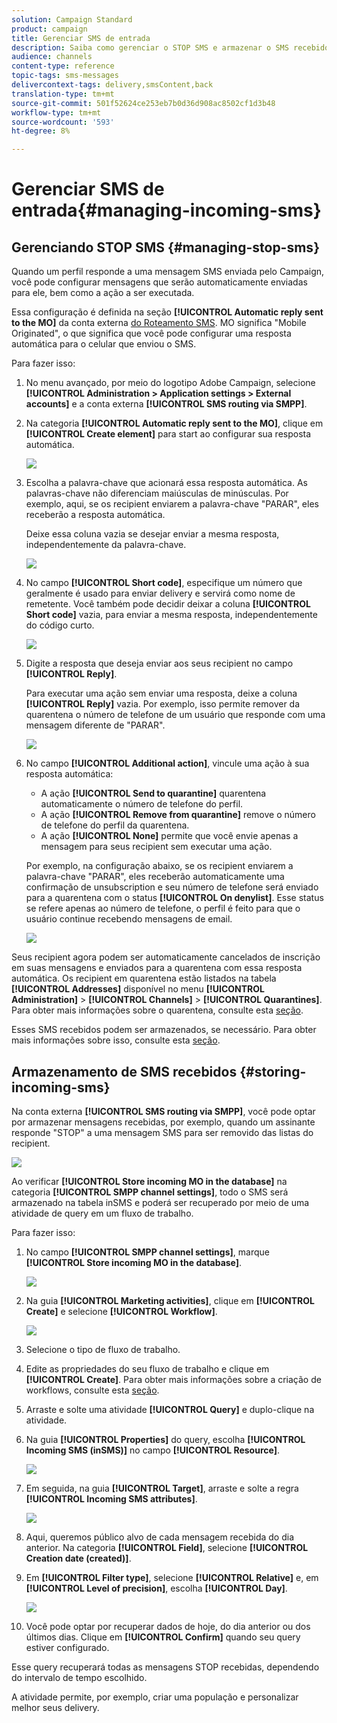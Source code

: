 ```yaml
---
solution: Campaign Standard
product: campaign
title: Gerenciar SMS de entrada
description: Saiba como gerenciar o STOP SMS e armazenar o SMS recebido no Adobe Campaign.
audience: channels
content-type: reference
topic-tags: sms-messages
delivercontext-tags: delivery,smsContent,back
translation-type: tm+mt
source-git-commit: 501f52624ce253eb7b0d36d908ac8502cf1d3b48
workflow-type: tm+mt
source-wordcount: '593'
ht-degree: 8%

---
```



# Gerenciar SMS de entrada{#managing-incoming-sms}

## Gerenciando STOP SMS {#managing-stop-sms}

Quando um perfil responde a uma mensagem SMS enviada pelo Campaign, você pode configurar mensagens que serão automaticamente enviadas para ele, bem como a ação a ser executada.

Essa configuração é definida na seção **[!UICONTROL Automatic reply sent to the MO]** da conta externa [do Roteamento SMS](../../administration/using/configuring-sms-channel.md#defining-an-sms-routing). MO significa &quot;Mobile Originated&quot;, o que significa que você pode configurar uma resposta automática para o celular que enviou o SMS.

Para fazer isso:

1. No menu avançado, por meio do logotipo Adobe Campaign, selecione **[!UICONTROL Administration > Application settings > External accounts]** e a conta externa **[!UICONTROL SMS routing via SMPP]**.
1. Na categoria **[!UICONTROL Automatic reply sent to the MO]**, clique em **[!UICONTROL Create element]** para start ao configurar sua resposta automática.

   ![](assets/sms_mo_1.png)

1. Escolha a palavra-chave que acionará essa resposta automática. As palavras-chave não diferenciam maiúsculas de minúsculas. Por exemplo, aqui, se os recipient enviarem a palavra-chave &quot;PARAR&quot;, eles receberão a resposta automática.

   Deixe essa coluna vazia se desejar enviar a mesma resposta, independentemente da palavra-chave.

   ![](assets/sms_mo_2.png)

1. No campo **[!UICONTROL Short code]**, especifique um número que geralmente é usado para enviar delivery e servirá como nome de remetente. Você também pode decidir deixar a coluna **[!UICONTROL Short code]** vazia, para enviar a mesma resposta, independentemente do código curto.

   ![](assets/sms_mo_4.png)

1. Digite a resposta que deseja enviar aos seus recipient no campo **[!UICONTROL Reply]**.

   Para executar uma ação sem enviar uma resposta, deixe a coluna **[!UICONTROL Reply]** vazia. Por exemplo, isso permite remover da quarentena o número de telefone de um usuário que responde com uma mensagem diferente de &quot;PARAR&quot;.

   ![](assets/sms_mo_3.png)

1. No campo **[!UICONTROL Additional action]**, vincule uma ação à sua resposta automática:

   * A ação **[!UICONTROL Send to quarantine]** quarentena automaticamente o número de telefone do perfil.
   * A ação **[!UICONTROL Remove from quarantine]** remove o número de telefone do perfil da quarentena.
   * A ação **[!UICONTROL None]** permite que você envie apenas a mensagem para seus recipient sem executar uma ação.

   Por exemplo, na configuração abaixo, se os recipient enviarem a palavra-chave &quot;PARAR&quot;, eles receberão automaticamente uma confirmação de unsubscription e seu número de telefone será enviado para a quarentena com o status **[!UICONTROL On denylist]**. Esse status se refere apenas ao número de telefone, o perfil é feito para que o usuário continue recebendo mensagens de email.

   ![](assets/sms_mo.png)

Seus recipient agora podem ser automaticamente cancelados de inscrição em suas mensagens e enviados para a quarentena com essa resposta automática. Os recipient em quarentena estão listados na tabela **[!UICONTROL Addresses]** disponível no menu **[!UICONTROL Administration]** > **[!UICONTROL Channels]** > **[!UICONTROL Quarantines]**. Para obter mais informações sobre o quarentena, consulte esta [seção](../../sending/using/understanding-quarantine-management.md).

Esses SMS recebidos podem ser armazenados, se necessário. Para obter mais informações sobre isso, consulte esta [seção](#storing-incoming-sms).

## Armazenamento de SMS recebidos {#storing-incoming-sms}

Na conta externa **[!UICONTROL SMS routing via SMPP]**, você pode optar por armazenar mensagens recebidas, por exemplo, quando um assinante responde &quot;STOP&quot; a uma mensagem SMS para ser removido das listas do recipient.

![](assets/sms_config_mo_1.png)

Ao verificar **[!UICONTROL Store incoming MO in the database]** na categoria **[!UICONTROL SMPP channel settings]**, todo o SMS será armazenado na tabela inSMS e poderá ser recuperado por meio de uma atividade de query em um fluxo de trabalho.

Para fazer isso:

1. No campo **[!UICONTROL SMPP channel settings]**, marque **[!UICONTROL Store incoming MO in the database]**.

   ![](assets/sms_config_mo_2.png)

1. Na guia **[!UICONTROL Marketing activities]**, clique em **[!UICONTROL Create]** e selecione **[!UICONTROL Workflow]**.

   ![](assets/sms_config_mo_3.png)

1. Selecione o tipo de fluxo de trabalho.
1. Edite as propriedades do seu fluxo de trabalho e clique em **[!UICONTROL Create]**. Para obter mais informações sobre a criação de workflows, consulte esta [seção](../../automating/using/building-a-workflow.md).
1. Arraste e solte uma atividade **[!UICONTROL Query]** e duplo-clique na atividade.
1. Na guia **[!UICONTROL Properties]** do query, escolha **[!UICONTROL Incoming SMS (inSMS)]** no campo **[!UICONTROL Resource]**.

   ![](assets/sms_config_mo_4.png)

1. Em seguida, na guia **[!UICONTROL Target]**, arraste e solte a regra **[!UICONTROL Incoming SMS attributes]**.

   ![](assets/sms_config_mo_5.png)

1. Aqui, queremos público alvo de cada mensagem recebida do dia anterior. Na categoria **[!UICONTROL Field]**, selecione **[!UICONTROL Creation date (created)]**.
1. Em **[!UICONTROL Filter type]**, selecione **[!UICONTROL Relative]** e, em **[!UICONTROL Level of precision]**, escolha **[!UICONTROL Day]**.

   ![](assets/sms_config_mo_6.png)

1. Você pode optar por recuperar dados de hoje, do dia anterior ou dos últimos dias. Clique em **[!UICONTROL Confirm]** quando seu query estiver configurado.

Esse query recuperará todas as mensagens STOP recebidas, dependendo do intervalo de tempo escolhido.

A atividade permite, por exemplo, criar uma população e personalizar melhor seus delivery.
